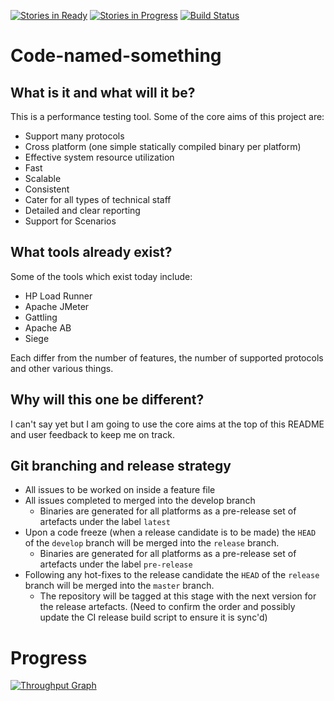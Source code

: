 [![Stories in Ready](https://badge.waffle.io/guzzlerio/code-named-something.svg?label=ready&title=Ready)](http://waffle.io/guzzlerio/code-named-something)
[![Stories in Progress](https://badge.waffle.io/guzzlerio/code-named-something.svg?label=progress&title=Progress)](http://waffle.io/guzzlerio/code-named-something)
[![Build Status](https://travis-ci.org/guzzlerio/code-named-something.svg?branch=develop)](https://travis-ci.org/guzzlerio/code-named-something)

# Code-named-something

## What is it and what will it be?

This is a performance testing tool.  Some of the core aims of this project are:

 - Support many protocols
 - Cross platform (one simple statically compiled binary per platform)
 - Effective system resource utilization
 - Fast
 - Scalable
 - Consistent
 - Cater for all types of technical staff
 - Detailed and clear reporting
 - Support for Scenarios

## What tools already exist?

Some of the tools which exist today include:

 - HP Load Runner
 - Apache JMeter
 - Gattling
 - Apache AB
 - Siege

Each differ from the number of features, the number of supported protocols and other various things. 

## Why will this one be different?

I can't say yet but I am going to use the core aims at the top of this README and user feedback to keep me on track.

## Git branching and release strategy

 - All issues to be worked on inside a feature file
 - All issues completed to merged into the develop branch
	- Binaries are generated for all platforms as a pre-release set of artefacts under the label `latest`
 - Upon a code freeze (when a release candidate is to be made) the `HEAD` of the `develop` branch will be merged into the `release` branch.
	- Binaries are generated for all platforms as a pre-release set of artefacts under the label `pre-release`
 - Following any hot-fixes to the release candidate the `HEAD` of the `release` branch will be merged into the `master` branch.
	- The repository will be tagged at this stage with the next version for the release artefacts.  (Need to confirm the order and possibly update the CI release build script to ensure it is sync'd)

# Progress
[![Throughput Graph](https://graphs.waffle.io/guzzlerio/code-named-something/throughput.svg)](https://waffle.io/guzzlerio/code-named-something/metrics)
